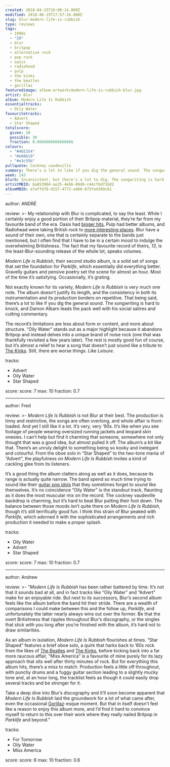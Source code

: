 ```yaml
---
created: 2018-04-25T16:00:14.000Z
modified: 2018-06-15T17:57:16.000Z
slug: blur-modern-life-is-rubbish
type: reviews
tags:
  - 1990s
  - "20"
  - blur
  - britpop
  - alternative rock
  - pop rock
  - oasis
  - radiohead
  - pulp
  - the kinks
  - the beatles
  - gorillaz
featuredimage: album-artwork/modern-life-is-rubbish-blur.jpg
artist: Blur
album: Modern Life Is Rubbish
essentialtracks:
  - Oily Water
favouritetracks:
  - Advert
  - Star Shaped
totalscore:
  given: 20
  possible: 30
  fraction: 0.6666666666666666
colours:
  - "#465354"
  - "#e68619"
  - "#e3c55b"
pullquote: Cockney vaudeville
summary: There’s a lot to like if you dig the general sound. The songwriting is hard to knock, and Damon Albarn leads the pack well with his social satires and cutting commentary.
week: 143
blurb: Inconsistent, but there's a lot to dig. The songwriting is hard to knock, and Damon Albarn leads the pack well with his social satires and cutting commentary.
artistMBID: ba853904-ae25-4ebb-89d6-c44cfbd71bd2
albumMBID: e7affd78-d157-4772-a468-675fa4309c61
---
```

author: ANDRÉ

review: >-
  My relationship with Blur is complicated, to say the least. While I certainly enjoy a good portion of their Britpop material, they’re far from my favourite band of the era. Oasis had [bigger hits](/reviews/oasis-definitely-maybe//), Pulp had better albums, and Radiohead were taking British rock to [more interesting places](/reviews/radiohead-ok-computer/). Blur have a sound of their own, one that is certainly separate to the bands just mentioned, but I often find that I have to be in a certain mood to indulge the overwhelming Britishness. The fact that my favourite record of theirs, *13*, is the least-Blur-sounding release of the whole lot, speaks volumes. 
  
  *Modern Life is Rubbish*, their second studio album, is a solid set of songs that set the foundation for *Parklife*, which essentially did everything better. Gravelly guitars and pensive poetry set the scene for almost an hour. Most of the time it’s satisfying. Occasionally, it’s grating.

  Not exactly known for its variety, *Modern Life is Rubbish* is very much one note. The album doesn’t justify its length, and the consistency in both its instrumentation and its production borders on repetitive. That being said, there’s a lot to like if you dig the general sound. The songwriting is hard to knock, and Damon Albarn leads the pack well with his social satires and cutting commentary. 
  
  The record’s limitations are less about form or content, and more about structure. “Oily Water” stands out as a major highlight because it abandons Britpop and instead delves into a unique brand of noise rock (one that was thankfully revisited a few years later). The rest is mostly good fun of course, but it’s almost a relief to hear a song that doesn’t just sound like a tribute to [The Kinks](/reviews/the-kinks-arthur/). Still, there are worse things. Like *Leisure*.

tracks:
  - Advert
  - ­­Oily Water
  - ­­Star Shaped

score:
  score: 7
  max: 10
  fraction: 0.7

---
author: Fred

review: >-
  *Modern Life Is Rubbish* is not Blur at their best. The production is tinny and restrictive, the songs are often overlong, and whole affair is front-loaded. And yet I still like it a lot. It’s very, very ‘90s. It’s like when you see footage of people wearing oversized running jackets and leopard skin onesies. I can’t help but find it charming that someone, somewhere not only thought that was a good idea, but almost pulled it off. The album’s a bit like that. There’s an unruly delight to something being so kooky and inelegant and colourful. From the oboe solo in “Star Shaped” to the two-tone mania of “Advert”, the playfulness on *Modern Life Is Rubbish* invites a kind of cackling glee from its listeners.

  It’s a good thing the album clatters along as well as it does, because its range is actually quite narrow. The band spend so much time trying to sound like their [guitar pop idols](/reviews/the-kinks-arthur/) that they sometimes forget to sound like themselves. It’s no coincidence “Oily Water” is the standout track, flaunting as it does the most muscular mix on the record. The cockney vaudeville backdrop is charming, but it’s hard to beat Blur putting their foot down. The balance between those moods isn’t quite there on *Modern Life Is Rubbish*, though it’s still terrifically good fun. I think this strain of Blur peaked with *Parklife*, which adorned it with the sophisticated arrangements and rich production it needed to make a proper splash.

tracks:
  - Oily Water
  - ­­Advert
  - ­­Star Shaped

score:
  score: 7
  max: 10
  fraction: 0.7

---
author: Andrew

review: >-
  "*Modern Life Is Rubbish* has been rather battered by time. It’s not that it sounds bad at all, and in fact tracks like “Oily Water” and “Advert” make for an enjoyable ride. But next to its successors, Blur’s second album feels like the album before the band hit their stride. There are a wealth of comparisons I could make between this and the follow up, *Parklife*, and unfortunately the latter nearly always wins out over the former. Be that the overt Britishness that ripples throughout Blur’s discography, or the singles that stick with you long after you’re finished with the album, it’s hard not to draw similarities. 
  
  As an album in isolation, *Modern Life Is Rubbish* flourishes at times. “Star Shaped” features a brief oboe solo, a quirk that harks back to ’60s rock from the likes of [The Beatles](/reviews/the-beatles-revolver/) and [The Kinks](/reviews/the-kinks-arthur/), before kicking back into a far more raucous affair, “Miss America” is a favourite of mine purely for its lazy approach that sits well after thirty minutes of rock. But for everything this album hits, there’s a miss to match. Production feels a little off throughout, with punchy drums and a fuggy guitar section leading to a slightly mucky tone and, at an hour long, the tracklist feels as though it could easily drop several tracks and be stronger for it. 
  
  Take a deep dive into Blur’s discography and it’ll soon become apparent that *Modern Life Is Rubbish* laid the groundwork for a lot of what came after, even the occasional [Gorillaz](/reviews/gorillaz-demon-days/)-esque moment. But that in itself doesn’t feel like a reason to enjoy this album more, and I’d find it hard to convince myself to return to this over their work where they really nailed Britpop in *Parklife* and beyond."

tracks:
  - For Tomorrow
  - ­­Oily Water
  - ­­Miss America

score:
  score: 6
  max: 10
  fraction: 0.6
